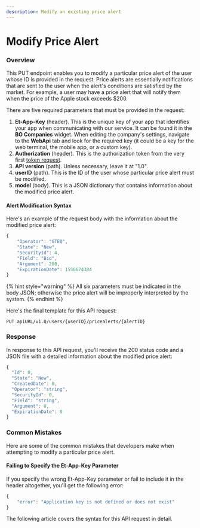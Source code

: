 ```yaml
---
description: Modify an existing price alert
---
```


# Modify Price Alert

### Overview

This PUT endpoint enables you to modify a particular price alert of the user whose ID is provided in the request. Price alerts are essentially notifications that are sent to the user when the alert's conditions are satisfied by the market. For example, a user may have a price alert that will notify them when the price of the Apple stock exceeds $200.

There are five required parameters that must be provided in the request:

1. **Et-App-Key** \(header\). This is the unique key of your app that identifies your app when communicating with our service. It can be found it in the **BO Companies** widget. When editing the company's settings, navigate to the **WebApi** tab and look for the required key \(it could be a key for the web terminal, the mobile app, or a custom key\).
2. **Authorization** \(header\). This is the authorization token from the very first [token request]().
3. **API version** \(path\). Unless necessary, leave it at "1.0".
4. **userID** \(path\). This is the ID of the user whose particular price alert must be modified.
5. **model** \(body\). This is a JSON dictionary that contains information about the modified price alert.

#### Alert Modification Syntax

Here's an example of the request body with the information about the modified price alert:

```javascript
{
    "Operator": "GTEQ",
    "State": "New",
    "SecurityId": 4,
    "Field": "Bid",
    "Argument": 200,
    "ExpirationDate": 1550674384
}
```

{% hint style="warning" %}
All six parameters must be indicated in the body JSON; otherwise the price alert will be improperly interpreted by the system.
{% endhint %}

Here's the final template for this API request:

```text
PUT apiURL/v1.0/users/{userID}/pricealerts/{alertID}
```

### Response

In response to this API request, you'll receive the 200 status code and a JSON file with a detailed information about the modified price alert:

```javascript
{
  "Id": 0,
  "State": "New",
  "CreatedDate": 0,
  "Operator": "string",
  "SecurityId": 0,
  "Field": "string",
  "Argument": 0,
  "ExpirationDate": 0
}
```

### Common Mistakes

Here are some of the common mistakes that developers make when attempting to modify a particular price alert.

#### Failing to Specify the Et-App-Key Parameter

If you specify the wrong Et-App-Key parameter or fail to include it in the header altogether, you'll get the following error:

```javascript
{
    "error": "Application key is not defined or does not exist"
}
```

The following article covers the syntax for this API request in detail.


